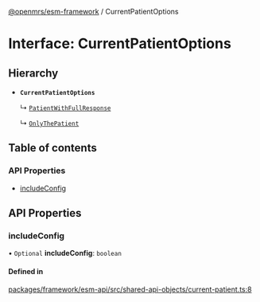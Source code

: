 [@openmrs/esm-framework](../API.md) / CurrentPatientOptions

# Interface: CurrentPatientOptions

## Hierarchy

- **`CurrentPatientOptions`**

  ↳ [`PatientWithFullResponse`](PatientWithFullResponse.md)

  ↳ [`OnlyThePatient`](OnlyThePatient.md)

## Table of contents

### API Properties

- [includeConfig](CurrentPatientOptions.md#includeconfig)

## API Properties

### includeConfig

• `Optional` **includeConfig**: `boolean`

#### Defined in

[packages/framework/esm-api/src/shared-api-objects/current-patient.ts:8](https://github.com/openmrs/openmrs-esm-core/blob/master/packages/framework/esm-api/src/shared-api-objects/current-patient.ts#L8)
